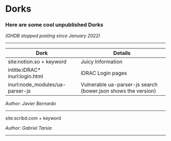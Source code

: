 # Dorks
### Here are some cool unpublished Dorks 
*(GHDB stopped posting since January 2022)*

------------------------------------------------------------------------------

| Dork          | Details       |
| ------------- |-------------|
| site:notion.so + keyword    | Juicy Information |
| intitle:iDRAC* inurl:login.html    | iDRAC Login pages |
| inurl:node_modules/ua-parser-js    | Vulnerable ua-parser-js search (bower.json shows the version) |


*Author: Javier Bernardo*

------------------------------------------------------------------------------

site:scribd.com + keyword

*Author: Gabriel Tarsia*

------------------------------------------------------------------------------

